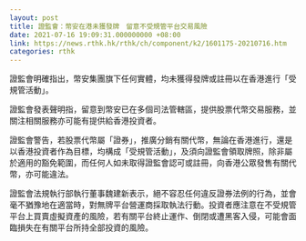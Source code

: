 ```yaml
---
layout: post
title: 證監會：幣安在港未獲發牌　留意不受規管平台交易風險
date: 2021-07-16 19:09:31.000000000 +08:00
link: https://news.rthk.hk/rthk/ch/component/k2/1601175-20210716.htm
categories: rthk
---
```


證監會明確指出，幣安集團旗下任何實體，均未獲得發牌或註冊以在香港進行「受規管活動」。

證監會發表聲明指，留意到幣安已在多個司法管轄區，提供股票代幣交易服務，並關注相關服務亦可能有提供給香港投資者。

證監會警告，若股票代幣屬「證券」，推廣分銷有關代幣，無論在香港進行，還是以香港投資者作為目標，均構成「受規管活動」，及須向證監會領取牌照，除非屬於適用的豁免範圍，而任何人如未取得證監會認可或註冊，向香港公眾發售有關代幣，亦可能違法。

證監會法規執行部執行董事魏建新表示，絕不容忍任何違反證券法例的行為，並會毫不猶豫地在適當時，對無牌平台營運商採取執法行動。投資者應注意在不受規管平台上買賣虛擬資產的風險，若有關平台終止運作、倒閉或遭黑客入侵，可能會面臨損失在有關平台所持全部投資的風險。
